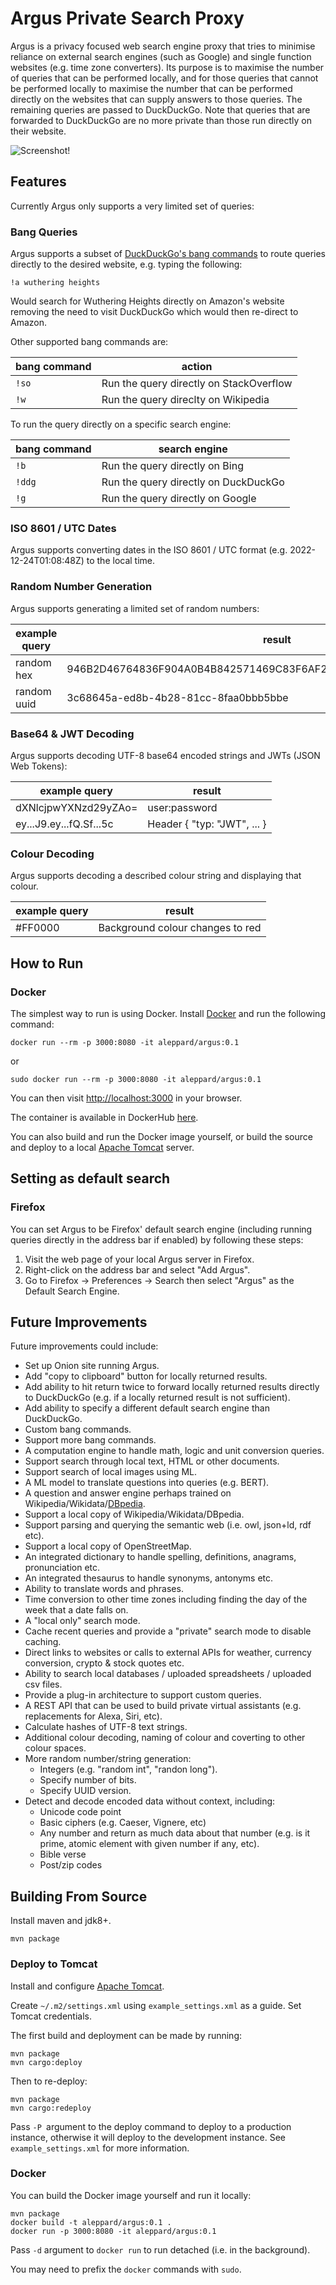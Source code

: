 # Argus Private Search Proxy

Argus is a privacy focused web search engine proxy that tries to
minimise reliance on external search engines (such as Google) and
single function websites (e.g. time zone converters). Its purpose is to maximise the number of queries that can be
performed locally, and for those queries that cannot be performed
locally to maximise the number that can be performed directly on the
websites that can supply answers to those queries. The remaining
queries are passed to DuckDuckGo. Note that queries that are forwarded to
DuckDuckGo are no more private than those run directly on their website.

![Screenshot!](/screenshot.jpg)

## Features

Currently Argus only supports a very limited set of queries:

### Bang Queries

Argus supports a subset of [DuckDuckGo's bang commands](https://duckduckgo.com/bang) to route queries directly to the desired website, e.g. typing the following:

    !a wuthering heights

Would search for Wuthering Heights directly on Amazon's website removing the need to visit DuckDuckGo which would then re-direct to Amazon.

Other supported bang commands are:

| bang command | action |
| --- | --- |
| `!so` | Run the query directly on StackOverflow |
| `!w` | Run the query direclty on Wikipedia |

To run the query directly on a specific search engine:

| bang command | search engine |
| --- | --- |
| `!b` | Run the query directly on Bing |
| `!ddg` | Run the query directly on DuckDuckGo |
| `!g` | Run the query directly on Google |

### ISO 8601 / UTC Dates

Argus supports converting dates in the ISO 8601 / UTC format
(e.g. 2022-12-24T01:08:48Z) to the local time.

### Random Number Generation

Argus supports generating a limited set of random numbers:

| example query | result |
| --- | --- |
| random hex | 946B2D46764836F904A0B4B842571469C83F6AF2AF619CAC0973B989A34C0C9C | 
| random uuid | 3c68645a-ed8b-4b28-81cc-8faa0bbb5bbe |

### Base64 & JWT Decoding

Argus supports decoding UTF-8 base64 encoded strings and JWTs (JSON
Web Tokens):

| example query | result |
| --- | --- |
| dXNlcjpwYXNzd29yZAo= | user:password |
| ey...J9.ey...fQ.Sf...5c | Header { "typ: "JWT", ... } |

### Colour Decoding

Argus supports decoding a described colour string and displaying that colour.

| example query | result |
| --- | --- |
| #FF0000 | Background colour changes to red |

## How to Run

### Docker

The simplest way to run is using Docker. Install [Docker](https://www.docker.com/) and run the following command:

    docker run --rm -p 3000:8080 -it aleppard/argus:0.1

or

    sudo docker run --rm -p 3000:8080 -it aleppard/argus:0.1

You can then visit <http://localhost:3000> in your browser.

The container is available in DockerHub [here](https://hub.docker.com/r/aleppard/argus).

You can also build and run the Docker image yourself, or build the source and deploy to a local [Apache Tomcat](https://tomcat.apache.org/) server.

## Setting as default search

### Firefox

You can set Argus to be Firefox' default search engine (including running queries directly in the address bar if enabled) by following these steps:

1. Visit the web page of your local Argus server in Firefox.
2. Right-click on the address bar and select "Add Argus".
2. Go to Firefox -> Preferences -> Search then select "Argus" as the Default Search Engine.

## Future Improvements

Future improvements could include:

* Set up Onion site running Argus.
* Add "copy to clipboard" button for locally returned results.
* Add ability to hit return twice to forward locally returned results
  directly to DuckDuckGo (e.g. if a locally returned result is not
  sufficient).
* Add ability to specify a different default search engine than DuckDuckGo.
* Custom bang commands.
* Support more bang commands.
* A computation engine to handle math, logic and unit conversion queries.
* Support search through local text, HTML or other documents.
* Support search of local images using ML.
* A ML model to translate questions into queries (e.g. BERT).
* A question and answer engine perhaps trained on Wikipedia/Wikidata/[DBpedia](https://www.dbpedia.org).
* Support a local copy of Wikipedia/Wikidata/DBpedia.
* Support parsing and querying the semantic web (i.e. owl, json+ld, rdf etc).
* Support a local copy of OpenStreetMap.
* An integrated dictionary to handle spelling, definitions, anagrams, pronunciation etc.
* An integrated thesaurus to handle synonyms, antonyms etc.
* Ability to translate words and phrases.
* Time conversion to other time zones including finding the day of the
  week that a date falls on.
* A "local only" search mode.
* Cache recent queries and provide a "private" search mode to disable caching.
* Direct links to websites or calls to external APIs for weather, currency conversion, crypto & stock quotes etc.
* Ability to search local databases / uploaded spreadsheets / uploaded
  csv files.
* Provide a plug-in architecture to support custom queries.
* A REST API that can be used to build private virtual assistants
  (e.g. replacements for Alexa, Siri, etc).
* Calculate hashes of UTF-8 text strings.
* Additional colour decoding, naming of colour and coverting to other
  colour spaces.
* More random number/string generation:
  * Integers (e.g. "random int", "randon long").
  * Specify number of bits.
  * Specify UUID version.
* Detect and decode encoded data without context, including:
  * Unicode code point
  * Basic ciphers (e.g. Caeser, Vignere, etc)
  * Any number and return as much data about that number (e.g. is it
    prime, atomic element with given number if any, etc).
  * Bible verse
  * Post/zip codes

## Building From Source

Install maven and jdk8+.

    mvn package 

### Deploy to Tomcat

Install and configure [Apache Tomcat](https://tomcat.apache.org/).

Create `~/.m2/settings.xml` using `example_settings.xml` as a guide. Set Tomcat credentials.

The first build and deployment can be made by running:

    mvn package
    mvn cargo:deploy 
    
Then to re-deploy:
    
    mvn package
    mvn cargo:redeploy 

Pass `-P `argument to the deploy command to deploy to a production instance, otherwise it will deploy to the development instance. See `example_settings.xml` for more information.

### Docker

You can build the Docker image yourself and run it locally:

    mvn package
    docker build -t aleppard/argus:0.1 .
    docker run -p 3000:8080 -it aleppard/argus:0.1

Pass `-d` argument to `docker run` to run detached (i.e. in the background).
    
You may need to prefix the `docker` commands with `sudo`.
